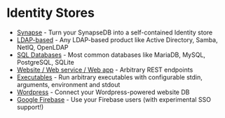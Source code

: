 # Identity Stores
- [Synapse](synapse.md) - Turn your SynapseDB into a self-contained Identity store
- [LDAP-based](ldap.md) - Any LDAP-based product like Active Directory, Samba, NetIQ, OpenLDAP
- [SQL Databases](sql.md) - Most common databases like MariaDB, MySQL, PostgreSQL, SQLite
- [Website / Web service / Web app](rest.md) - Arbitrary REST endpoints
- [Executables](exec.md) - Run arbitrary executables with configurable stdin, arguments, environment and stdout
- [Wordpress](wordpress.md) - Connect your Wordpress-powered website DB
- [Google Firebase](firebase.md) - Use your Firebase users (with experimental SSO support!)
